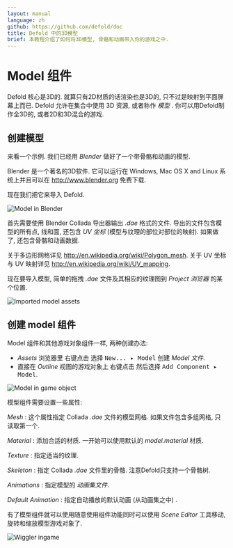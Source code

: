 ```yaml
---
layout: manual
language: zh
github: https://github.com/defold/doc
title: Defold 中的3D模型
brief: 本教程介绍了如何将3D模型, 骨骼和动画带入你的游戏之中.
---
```


# Model 组件

Defold 核心是3D的. 就算只有2D材质的话渲染也是3D的, 只不过是映射到平面屏幕上而已.  Defold 允许在集合中使用 3D 资源, 或者称作 _模型_ . 你可以用Defold制作全3D的, 或者2D和3D混合的游戏.

## 创建模型

来看一个示例. 我们已经用 _Blender_ 做好了一个带骨骼和动画的模型.

Blender 是一个著名的3D软件. 它可以运行在 Windows, Mac OS X and Linux 系统上并且可以在 http://www.blender.org 免费下载.

现在我们把它来导入 Defold.

![Model in Blender](../images/model/blender.png)

首先需要使用 Blender Collada 导出器输出 *.dae* 格式的文件. 导出的文件包含模型的所有点, 线和面, 还包含 _UV 坐标_ (模型与纹理的部位对部位的映射). 如果做了, 还包含骨骼和动画数据.

关于多边形网格详见 http://en.wikipedia.org/wiki/Polygon_mesh. 关于 UV 坐标与 UV 映射详见 http://en.wikipedia.org/wiki/UV_mapping.

现在要导入模型, 简单的拖拽 *.dae* 文件及其相应的纹理图到 *Project 浏览器* 的某个位置.

![Imported model assets](../images/model/assets.png)

## 创建 model 组件

Model 组件和其他游戏对象组件一样, 两种创建办法:

- *Assets* 浏览器里 <kbd>右键点击</kbd> 选择 <kbd>New... ▸ Model</kbd> 创建 *Model 文件*.
- 直接在 *Outline* 视图的游戏对象上 <kbd>右键点击</kbd> 然后选择 <kbd>Add Component ▸ Model</kbd>.

![Model in game object](../images/model/model.png)

模型组件需要设置一些属性:

*Mesh*
: 这个属性指定 Collada *.dae* 文件的模型网格. 如果文件包含多组网格, 只读取第一个.

*Material*
: 添加合适的材质. 一开始可以使用默认的 *model.material* 材质.

*Texture*
: 指定适当的纹理.

*Skeleton*
: 指定 Collada *.dae* 文件里的骨骼. 注意Defold只支持一个骨骼树.

*Animations*
: 指定模型的 *动画集文件*.

*Default Animation*
: 指定自动播放的默认动画 (从动画集之中) .


有了模型组件就可以使用随意使用组件功能同时可以使用 *Scene Editor* 工具移动, 旋转和缩放模型游戏对象了.

![Wiggler ingame](../images/model/ingame.png)



